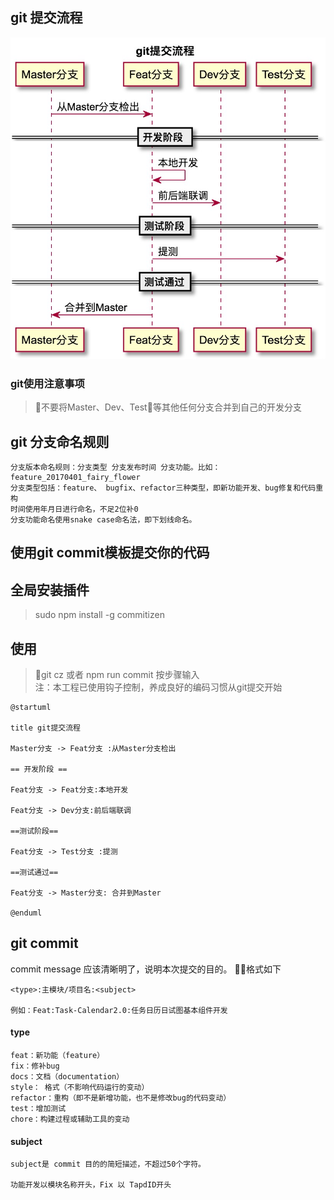 

## git 提交流程
![git流程图](./git流程.jpeg)

### git使用注意事项
> 不要将Master、Dev、Test等其他任何分支合并到自己的开发分支

## git 分支命名规则
```
分支版本命名规则：分支类型 分支发布时间 分支功能。比如：feature_20170401_fairy_flower
分支类型包括：feature、 bugfix、refactor三种类型，即新功能开发、bug修复和代码重构
时间使用年月日进行命名，不足2位补0
分支功能命名使用snake case命名法，即下划线命名。

```
## 使用git commit模板提交你的代码

## 全局安装插件

> sudo npm install -g commitizen

## 使用

> git cz 或者 npm run commit 按步骤输入 <br>
注：本工程已使用钩子控制，养成良好的编码习惯从git提交开始


```
@startuml

title git提交流程

Master分支 -> Feat分支 :从Master分支检出

== 开发阶段 ==

Feat分支 -> Feat分支:本地开发

Feat分支 -> Dev分支:前后端联调

==测试阶段==

Feat分支 -> Test分支 :提测

==测试通过==

Feat分支 -> Master分支: 合并到Master

@enduml
```

## git commit
commit message 应该清晰明了，说明本次提交的目的。
格式如下
```
<type>:主模块/项目名:<subject>

例如：Feat:Task-Calendar2.0:任务日历日试图基本组件开发
```
#### type

```
feat：新功能（feature）
fix：修补bug
docs：文档（documentation）
style： 格式（不影响代码运行的变动）
refactor：重构（即不是新增功能，也不是修改bug的代码变动）
test：增加测试
chore：构建过程或辅助工具的变动

```
#### subject
```
subject是 commit 目的的简短描述，不超过50个字符。

功能开发以模块名称开头，Fix 以 TapdID开头

```